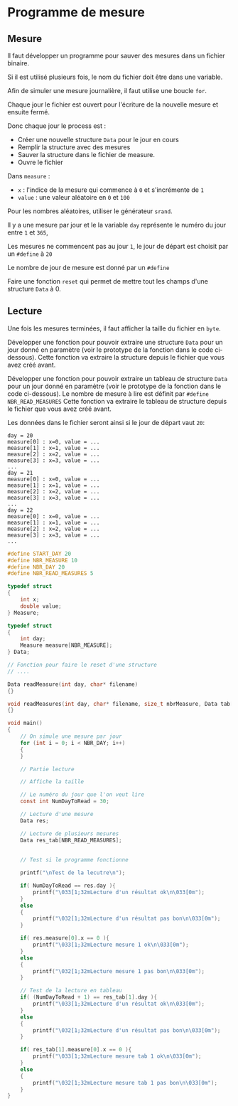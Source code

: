 # Programme de mesure

## Mesure
Il faut développer un programme pour sauver des mesures dans un fichier binaire.

Si il est utilisé plusieurs fois, le nom du fichier doit être dans une variable.

Afin de simuler une mesure journalière, il faut utilise une boucle `for`.

Chaque jour le fichier est ouvert pour l'écriture de la nouvelle mesure et ensuite fermé.

Donc chaque jour le process est :
- Créer une nouvelle structure `Data` pour le jour en cours
- Remplir la structure avec des mesures
- Sauver la structure dans le fichier de measure.
- Ouvre le fichier

Dans `measure` :
- `x` : l'indice de la mesure qui commence à `0` et s'incrémente de `1`
- `value` : une valeur aléatoire en `0` et `100`

Pour les nombres aléatoires, utiliser le générateur `srand`.

Il y a une mesure par jour et le la variable `day` représente le numéro du jour entre `1` et `365`,

Les mesures ne commencent pas au jour `1`, le  jour de départ est choisit par un `#define` à `20`

Le nombre de jour de mesure est donné par un `#define`

Faire une fonction `reset` qui permet de mettre tout les champs d'une structure `Data` à 0.


## Lecture
Une fois les mesures terminées, il faut afficher la taille du fichier en `byte`.

Développer une fonction pour pouvoir extraire une structure `Data` pour un jour donné en paramètre (voir le prototype de la fonction dans le code ci-dessous).
Cette fonction va extraire la structure depuis le fichier que vous avez créé avant.

Développer une fonction pour pouvoir extraire un tableau de structure `Data` pour un jour donné en paramètre (voir le prototype de la fonction dans le code ci-dessous).
Le nombre de mesure à lire est définit par `#define NBR_READ_MEASURES`
Cette fonction va extraire le tableau de structure depuis le fichier que vous avez créé avant.

Les données dans le fichier seront ainsi si le jour de départ vaut `20`:
```console
day = 20
measure[0] : x=0, value = ...
measure[1] : x=1, value = ...
measure[2] : x=2, value = ...
measure[3] : x=3, value = ...
...
day = 21
measure[0] : x=0, value = ...
measure[1] : x=1, value = ...
measure[2] : x=2, value = ...
measure[3] : x=3, value = ...
...
day = 22
measure[0] : x=0, value = ...
measure[1] : x=1, value = ...
measure[2] : x=2, value = ...
measure[3] : x=3, value = ...
...
```


```C
#define START_DAY 20
#define NBR_MEASURE 10
#define NBR_DAY 20
#define NBR_READ_MEASURES 5

typedef struct
{
    int x;
    double value;
} Measure;

typedef struct
{
    int day;
    Measure measure[NBR_MEASURE];
} Data;

// Fonction pour faire le reset d'une structure
// ....

Data readMeasure(int day, char* filename)
{}

void readMeasures(int day, char* filename, size_t nbrMeasure, Data tab[])
{}

void main()
{
    // On simule une mesure par jour
    for (int i = 0; i < NBR_DAY; i++)
    {
    }

    // Partie lecture

    // Affiche la taille

    // Le numéro du jour que l'on veut lire
    const int NumDayToRead = 30;    

    // Lecture d'une mesure
    Data res;

    // Lecture de plusieurs mesures
    Data res_tab[NBR_READ_MEASURES];
    
    
    // Test si le programme fonctionne

    printf("\nTest de la lecutre\n");

    if( NumDayToRead == res.day ){
        printf("\033[1;32mLecture d'un résultat ok\n\033[0m");
    }
    else
    {
        printf("\032[1;32mLecture d'un résultat pas bon\n\033[0m");
    }

    if( res.measure[0].x == 0 ){
        printf("\033[1;32mLecture mesure 1 ok\n\033[0m");
    }
    else
    {
        printf("\032[1;32mLecture mesure 1 pas bon\n\033[0m");
    }

    // Test de la lecture en tableau
    if( (NumDayToRead + 1) == res_tab[1].day ){
        printf("\033[1;32mLecture d'un résultat ok\n\033[0m");
    }
    else
    {
        printf("\032[1;32mLecture d'un résultat pas bon\n\033[0m");
    }

    if( res_tab[1].measure[0].x == 0 ){
        printf("\033[1;32mLecture mesure tab 1 ok\n\033[0m");
    }
    else
    {
        printf("\032[1;32mLecture mesure tab 1 pas bon\n\033[0m");
    }
}

```
